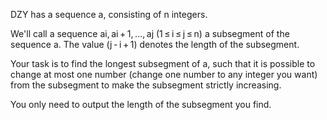 DZY has a sequence a, consisting of n integers.

We'll call a sequence ai, ai + 1, ..., aj (1 ≤ i ≤ j ≤ n) a subsegment of the sequence a. The value (j - i + 1) denotes the length of the subsegment.

Your task is to find the longest subsegment of a, such that it is possible to change at most one number (change one number to any integer you want) from the subsegment to make the subsegment strictly increasing.

You only need to output the length of the subsegment you find.